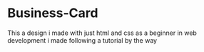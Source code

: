 # Business-Card
This a design i made with just html and css as a beginner in web development
i made following a tutorial by the way
